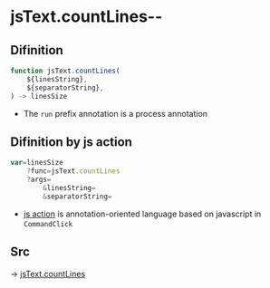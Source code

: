 # jsText.countLines--

## Difinition

```js.js
function jsText.countLines(
	${linesString},
	${separatorString},
) -> linesSize
```

- The `run` prefix annotation is a process annotation


## Difinition by js action

```js.js
var=linesSize
	?func=jsText.countLines
	?args=
		&linesString=
		&separatorString=
```

- [js action](#) is annotation-oriented language based on javascript in `CommandClick`



## Src

-> [jsText.countLines](https://github.com/puutaro/CommandClick/blob/master/app/src/main/java/com/puutaro/commandclick/fragment_lib/terminal_fragment/js_interface/text/JsText.kt#L28)


